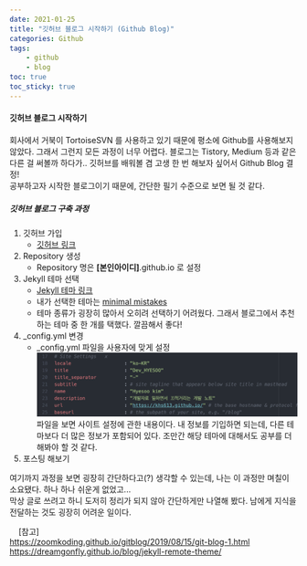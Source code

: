 ```yaml
---
date: 2021-01-25
title: "깃허브 블로그 시작하기 (Github Blog)"
categories: Github
tags:
    - github
    - blog
toc: true
toc_sticky: true
---
```

#### 깃허브 블로그 시작하기

회사에서 거북이 TortoiseSVN 를 사용하고 있기 때문에 평소에 Github를 사용해보지 않았다. 그래서 그런지 모든 과정이 너무 어렵다. 블로그는 Tistory, Medium 등과 같은 다른 걸 써볼까 하다가.. 깃허브를 배워볼 겸 고생 한 번 해보자 싶어서 Github Blog 결정!  
공부하고자 시작한 블로그이기 때문에, 간단한 필기 수준으로 보면 될 것 같다.
&nbsp;
##### 깃허브 블로그 구축 과정
1. 깃허브 가입
   * [깃허브 링크](https://github.com/)
2. Repository 생성
   * Repository 명은 <b>[본인아이디]</b>.github.io 로 설정
3. Jekyll 테마 선택
   * [Jekyll 테마 링크](http://jekyllthemes.org/)
   * 내가 선택한 테마는 [minimal mistakes](https://github.com/mmistakes/minimal-mistakes)
   * 테마 종류가 굉장히 많아서 오히려 선택하기 어려웠다. 그래서 블로그에서 추천하는 테마 중 한 개를 택했다. 깔끔해서 좋다!
4. _config.yml 변경
   * _config.yml 파일을 사용자에 맞게 설정
   ![예시](/assets/img/post/2021-01-25-1/img_1.png)
   파일을 보면 사이트 설정에 관한 내용이다. 내 정보를 기입하면 되는데, 다른 테마보다 더 많은 정보가 포함되어 있다. 조만간 해당 테마에 대해서도 공부를 더 해봐야 할 것 같다.
5. 포스팅 해보기

여기까지 과정을 보면 굉장히 간단하다고(?) 생각할 수 있는데, 나는 이 과정만 며칠이 소요됐다. 하나 하나 쉬운게 없었고...  
막상 글로 쓰려고 하니 도저히 정리가 되지 않아 간단하게만 나열해 봤다. 남에게 지식을 전달하는 것도 굉장히 어려운 일이다.  

&nbsp;
&nbsp;
[참고]  
<https://zoomkoding.github.io/gitblog/2019/08/15/git-blog-1.html>  
<https://dreamgonfly.github.io/blog/jekyll-remote-theme/>

